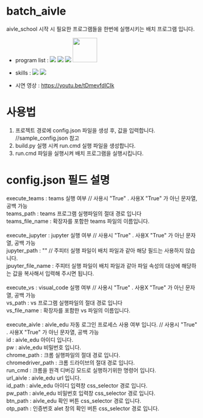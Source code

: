 # batch_aivle
aivle_school 시작 시 필요한 프로그램들을 한번에 실행시키는 배치 프로그램 입니다. <br/>

- program list : <span><img src="https://img.shields.io/badge/Visual Studio Code-007ACC?style=flat&logo=Visual Studio Code&logoColor=white"/></span>
<span><img src="https://img.shields.io/badge/Jupyter Notebook-F37626?style=flat&logo=Jupyter&logoColor=white"/></span>
<span><img src="https://img.shields.io/badge/Microsoft Teams-6264A7?style=flat&logo=Microsoft Teams&logoColor=white"/></span>
<span><img width=64 src="https://user-images.githubusercontent.com/45938634/183304174-0fcbda62-f001-4871-b6dc-d34bb4ddc7b1.PNG"/></span>

- skills : <span><img src="https://img.shields.io/badge/Python-3776AB?style=flat&logo=Python&logoColor=white"/></span>
<span><img src="https://img.shields.io/badge/Selenium-43B02A?style=flat&logo=Selenium&logoColor=white"/></span>

- 시연 영상 : https://youtu.be/tDmevfdlCIk

# 사용법
1. 프로젝트 경로에 config.json 파일을 생성 후, 값을 입력합니다. //sample_config.json 참고
2. build.py 실행 시켜 run.cmd 실행 파일을 생성합니다.
3. run.cmd 파일을 실행시켜 배치 프로그램을 실행시킵니다.

# config.json 필드 설명
  execute_teams : teams 실행 여부 // 사용시 "True" . 사용X "True" 가 아닌 문자열, 공백 가능<br/>
  teams_path : teams 프로그램 실행파일의 절대 경로 입니다<br/>
  teams_file_name : 확장자를 포함한 teams 파일의 이름입니다.<br/>
  <br/>
  execute_jupyter : jupyter 실행 여부 // 사용시 "True" . 사용X "True" 가 아닌 문자열, 공백 가능<br/>
  jupyter_path : "" // 주피터 실행 파일이 배치 파일과 같아 해당 필드는 사용하지 않습니다.<br/>
  jpuyter_file_name : 주피터 실행 파일이 배치 파일과 같아 파일 속성의 대상에 해당하는 값을 복사해서 입력해 주시면 됩니다.<br/>
  <br/>
  execute_vs : visual_code 실행 여부 // 사용시 "True" . 사용X "True" 가 아닌 문자열, 공백 가능<br/>
  vs_path : vs 프로그램 실행파일의 절대 경로 입니다<br/>
  vs_file_name : 확장자를 포함한 vs 파일의 이름입니다.<br/>
  <br/>
  execute_aivle : aivle_edu 자동 로그인 프로세스 사용 여부 입니다. // 사용시 "True" . 사용X "True" 가 아닌 문자열, 공백 가능<br/>
  id : aivle_edu 아이디 입니다.<br/>
  pw : aivle_edu 비밀번호 입니다.<br/>
  chrome_path : 크롬 실행파일의 절대 경로 입니다.<br/>
  chromedriver_path : 크롬 드라이브의 절대 경로 입니다.<br/>
  run_cmd : 크롬을 원격 디버깅 모드로 실행하기위한 명령어 입니다.<br/>
  url_aivle : aivle_edu url 입니다.<br/>
  id_path : aivle_edu 아이디 입력창 css_selector 경로 입니다.<br/>
  pw_path : aivle_edu 비밀번호 입력창 css_selector 경로 입니다.<br/>
  btn_path : aivle_edu 확인 버튼 css_selector 경로 입니다.<br/>
  otp_path : 인증번호 alet 창의 확인 버튼 css_selector 경로 입니다.<br/>
